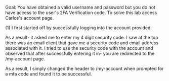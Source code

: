 Goal: You have obtained a valid username and password but you do not have access to the user's 2FA Verification code. To solve this lab access Carlos's account page.

(1) I first started off by successfully logging into the account provided.

As a result- it asked me to enter my 4 digit security code. I saw at the top  there was an email client that gave me a security code and email address associated with it. I tried to use the security code with the account and observed that after successfully entering it in- you are redirected to the /my-account page.

As a result, I simply changed the header to /my-account when prompted for a mfa code and found it to be successful.



